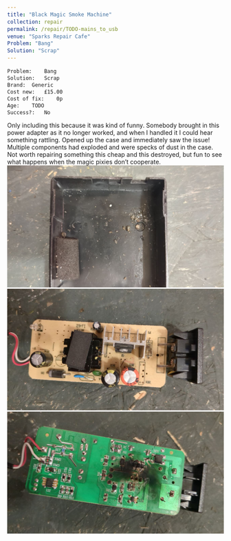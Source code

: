 ```yaml
---
title: "Black Magic Smoke Machine"
collection: repair
permalink: /repair/TODO-mains_to_usb
venue: "Sparks Repair Cafe"
Problem: "Bang"
Solution: "Scrap"
---
```

```
Problem:    Bang 
Solution:   Scrap 
Brand:  Generic 
Cost new:   £15.00 
Cost of fix:    0p 
Age:    TODO 
Success?:   No 
```
Only including this because it was kind of funny. Somebody brought in this power adapter as it no longer worked, and when I handled it I could hear something rattling. Opened up the case and immediately saw the issue! Multiple components had exploded and were specks of dust in the case. Not worth repairing something this cheap and this destroyed, but fun to see what happens when the magic pixies don’t cooperate.
![](/images/repair_cafe/power_supply_module/power_supply_module_2.jpg)
![](/images/repair_cafe/power_supply_module/power_supply_module_3.jpg)
![](/images/repair_cafe/power_supply_module/power_supply_module_1.jpg)
